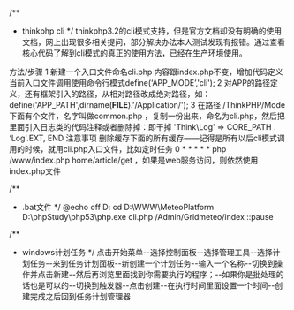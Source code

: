 /**
 * thinkphp cli
 */
thinkphp3.2的cli模式支持，但是官方文档却没有明确的使用文档，网上出现很多相关提问，部分解决办法本人测试发现有报错。通过查看核心代码了解到cli模式的真正的使用方法，已经在生产环境使用。

方法/步骤
1
新建一个入口文件命名cli.php 内容跟index.php不变，增加代码定义当前入口文件调用使用命令行模式define(‘APP_MODE’,'cli'); 
2
对APP的路径定义，还有框架引入的路径，从相对路径改成绝对路径，如：define('APP_PATH',dirname(__FILE__).'/Application/');
3
在路径 /ThinkPHP/Mode 下面有个文件，名字叫做common.php ，复制一份出来，命名为cli.php，然后把里面引入日志类的代码注释或者删除掉：即干掉 
'Think\Log'               => CORE_PATH . ‘Log'.EXT,
END
注意事项
删除缓存下面的所有缓存——记得是所有
​以后cli模式调用的时候，就用cli.php入口文件，比如定时任务 0 * * * * * php /www/index.php home/article/get ，如果是web服务访问，则依然使用index.php文件

/**
 * .bat文件
 */
@echo off
D:
cd D:\WWW\MeteoPlatform
D:\phpStudy\php53\php.exe cli.php /Admin/Gridmeteo/index
::pause

/**
 * windows计划任务
 */
点击开始菜单--选择控制面板--选择管理工具--选择计划任务--来到任务计划面板--新创建一个计划任务--输入一个名称--切换到操作并点击新建--然后再浏览里面找到你需要执行的程序；--如果你是批处理的话也是可以的--切换到触发器--点击创建--在执行时间里面设置一个时间--创建完成之后回到任务计划管理器
